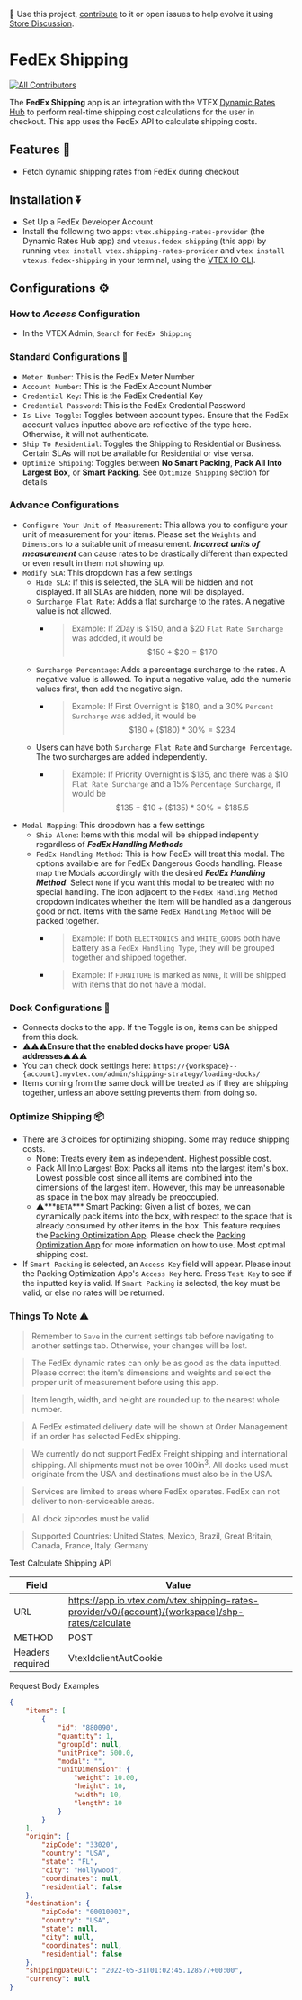 📢 Use this project, [contribute](https://github.com/vtex-apps/fedex-shipping) to it or open issues to help evolve it using [Store Discussion](https://github.com/vtex-apps/store-discussion).
# FedEx Shipping
<!-- DOCS-IGNORE:start -->
<!-- ALL-CONTRIBUTORS-BADGE:START - Do not remove or modify this section -->
[![All Contributors](https://img.shields.io/badge/all_contributors-0-orange.svg?style=flat-square)](#contributors-)
<!-- ALL-CONTRIBUTORS-BADGE:END -->
<!-- DOCS-IGNORE:end -->
The **FedEx Shipping** app is an integration with the VTEX [Dynamic Rates Hub](https://github.com/vtex/shipping-rates-provider) to perform real-time shipping cost calculations for the user in checkout. This app uses the FedEx API to calculate shipping costs.

## Features 🚚
- Fetch dynamic shipping rates from FedEx during checkout

## Installation ⏬
- Set Up a FedEx Developer Account
- Install the following two apps: `vtex.shipping-rates-provider` (the Dynamic Rates Hub app) and `vtexus.fedex-shipping` (this app) by running `vtex install vtex.shipping-rates-provider` and `vtex install vtexus.fedex-shipping` in your terminal, using the [VTEX IO CLI](https://developers.vtex.com/vtex-developer-docs/docs/vtex-io-documentation-vtex-io-cli-installation-and-command-reference).

## Configurations ⚙️

### How to *Access* Configuration
- In the VTEX Admin, `Search` for `FedEx Shipping`

### Standard Configurations 🔑
- `Meter Number`: This is the FedEx Meter Number
- `Account Number`: This is the FedEx Account Number
- `Credential Key`: This is the FedEx Credential Key
- `Credential Password`: This is the FedEx Credential Password
- `Is Live Toggle`: Toggles between account types. Ensure that the FedEx account values inputted above are reflective of the type here. Otherwise, it will not authenticate.
- `Ship To Residential`: Toggles the Shipping to Residential or Business. Certain SLAs will not be available for Residential or vise versa.
- `Optimize Shipping`: Toggles between **No Smart Packing**, **Pack All Into Largest Box**, or **Smart Packing**. See `Optimize Shipping` section for details

### Advance Configurations 
- `Configure Your Unit of Measurement`: This allows you to configure your unit of measurement for your items. Please set the `Weights` and `Dimensions` to a suitable unit of measurement. ***Incorrect units of measurement*** can cause rates to be drastically different than expected or even result in them not showing up.
- `Modify SLA`: This dropdown has a few settings
    - `Hide SLA`: If this is selected, the SLA will be hidden and not displayed. If all SLAs are hidden, none will be displayed.
    - `Surcharge Flat Rate`: Adds a flat surcharge to the rates. A negative value is not allowed.
        - > Example: If 2Day is \$150, and a \$20 `Flat Rate Surcharge` was addded, it would be $$ \$150 + \$20 = \$170$$
    - `Surcharge Percentage`: Adds a percentage surcharge to the rates. A negative value is allowed. To input a negative value, add the numeric values first, then add the negative sign.
        - > Example: If First Overnight is \$180, and a 30\% `Percent Surcharge` was added, it would be $$ \$180 + (\$180) * 30\% = \$234$$
    - Users can have both `Surcharge Flat Rate` and `Surcharge Percentage`. The two surcharges are added independently.
        - > Example: If Priority Overnight is \$135, and there was a \$10 `Flat Rate Surcharge` and a 15\% `Percentage Surcharge`, it would be $$ \$135 + \$10 + (\$135) * 30\% = \$185.5$$
- `Modal Mapping`: This dropdown has a few settings
    - `Ship Alone`: Items with this modal will be shipped indepently regardless of ***FedEx Handling Methods***
    - `FedEx Handling Method`: This is how FedEx will treat this modal. The options available are for FedEx Dangerous Goods handling. Please map the Modals accordingly with the desired ***FedEx Handling Method***. Select `None` if you want this modal to be treated with no special handling. The icon adjacent to the `FedEx Handling Method` dropdown indicates whether the item will be handled as a dangerous good or not. Items with the same `FedEx Handling Method` will be packed together.
        - > Example: If both `ELECTRONICS` and `WHITE_GOODS` both have Battery as a `FedEx Handling Type`, they will be grouped together and shipped together.
        - > Example: If `FURNITURE` is marked as `NONE`, it will be shipped with items that do not have a modal.

### Dock Configurations 🏬
- Connects docks to the app. If the Toggle is on, items can be shipped from this dock. 
- ⚠️⚠️⚠️**Ensure that the enabled docks have proper USA addresses**⚠️⚠️⚠️
- You can check dock settings here: `https://{workspace}--{account}.myvtex.com/admin/shipping-strategy/loading-docks/`
- Items coming from the same dock will be treated as if they are shipping together, unless an above setting prevents them from doing so.

### Optimize Shipping 📦
- There are 3 choices for optimizing shipping. Some may reduce shipping costs.
    - None: Treats every item as independent. Highest possible cost.
    - Pack All Into Largest Box: Packs all items into the largest item's box. Lowest possible cost since all items are combined into the dimensions of the largest item. However, this may be unreasonable as space in the box may already be preoccupied.
    - ⚠️***`BETA`*** Smart Packing: Given a list of boxes, we can dynamically pack items into the box, with respect to the space that is already consumed by other items in the box. This feature requires the [Packing Optimization App](https://github.com/vtex-apps/packing-optimization). Please check the [Packing Optimization App](https://github.com/vtex-apps/packing-optimization) for more information on how to use. Most optimal shipping cost.
- If `Smart Packing` is selected, an `Access Key` field will appear. Please input the Packing Optimization App's `Access Key` here. Press `Test Key` to see if the inputted key is valid. If `Smart Packing` is selected, the key must be valid, or else no rates will be returned.

### Things To Note ⚠️
> Remember to `Save` in the current settings tab before navigating to another settings tab. Otherwise, your changes will be lost.

> The FedEx dynamic rates can only be as good as the data inputted. Please correct the item's dimensions and weights and select the proper unit of measurement before using this app.

> Item length, width, and height are rounded up to the nearest whole number.

> A FedEx estimated delivery date will be shown at Order Management if an order has selected FedEx shipping.

> We currently do not support FedEx Freight shipping and international shipping. All shipments must not be over 100in<sup>3</sup>. All docks used must originate from the USA and destinations must also be in the USA.

> Services are limited to areas where FedEx operates. FedEx can not deliver to non-serviceable areas.

> All dock zipcodes must be valid

> Supported Countries: United States, Mexico, Brazil, Great Britain, Canada, France, Italy, Germany

Test Calculate Shipping API

| Field | Value |
| --- | ---|
|URL|https://app.io.vtex.com/vtex.shipping-rates-provider/v0/{account}/{workspace}/shp-rates/calculate|
|METHOD|POST|
|Headers required|VtexIdclientAutCookie|

Request Body Examples
```json
{
    "items": [
        {
            "id": "880090",
            "quantity": 1,
            "groupId": null,
            "unitPrice": 500.0,
            "modal": "",
            "unitDimension": {
                "weight": 10.00,
                "height": 10,
                "width": 10,
                "length": 10
            }
        }
    ],
    "origin": {
        "zipCode": "33020",
        "country": "USA",
        "state": "FL",
        "city": "Hollywood",
        "coordinates": null,
        "residential": false
    },
    "destination": {
        "zipCode": "00010002",
        "country": "USA",
        "state": null,
        "city": null,
        "coordinates": null,
        "residential": false
    },
    "shippingDateUTC": "2022-05-31T01:02:45.128577+00:00",
    "currency": null
}
```

